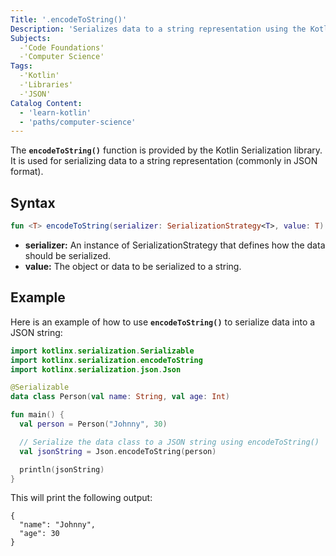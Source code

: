 ```yaml
---
Title: '.encodeToString()'
Description: 'Serializes data to a string representation using the Kotlin Serialization library.'
Subjects:
  -'Code Foundations'
  -'Computer Science'
Tags:
  -'Kotlin'
  -'Libraries'
  -'JSON'
Catalog Content: 
  - 'learn-kotlin'
  - 'paths/computer-science'
---
```


The **`encodeToString()`** function is provided by the Kotlin Serialization library. It is used for serializing data to a string representation (commonly in JSON format).

## Syntax

```kotlin
fun <T> encodeToString(serializer: SerializationStrategy<T>, value: T): String
```

- **serializer:** An instance of SerializationStrategy that defines how the data should be serialized.
- **value:** The object or data to be serialized to a string.

## Example

Here is an example of how to use **`encodeToString()`** to serialize data into a JSON string:

```kotlin
import kotlinx.serialization.Serializable
import kotlinx.serialization.encodeToString
import kotlinx.serialization.json.Json

@Serializable
data class Person(val name: String, val age: Int)

fun main() {
  val person = Person("Johnny", 30)

  // Serialize the data class to a JSON string using encodeToString()
  val jsonString = Json.encodeToString(person)

  println(jsonString)
}
```

This will print the following output:

```shell
{
  "name": "Johnny",
  "age": 30
}
```
